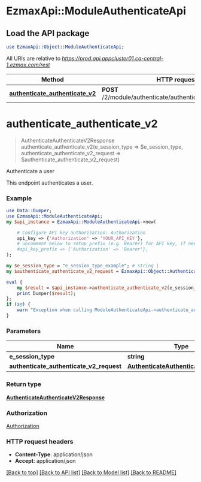 # EzmaxApi::ModuleAuthenticateApi

## Load the API package
```perl
use EzmaxApi::Object::ModuleAuthenticateApi;
```

All URIs are relative to *https://prod.api.appcluster01.ca-central-1.ezmax.com/rest*

Method | HTTP request | Description
------------- | ------------- | -------------
[**authenticate_authenticate_v2**](ModuleAuthenticateApi.md#authenticate_authenticate_v2) | **POST** /2/module/authenticate/authenticate/{eSessionType} | Authenticate a user


# **authenticate_authenticate_v2**
> AuthenticateAuthenticateV2Response authenticate_authenticate_v2(e_session_type => $e_session_type, authenticate_authenticate_v2_request => $authenticate_authenticate_v2_request)

Authenticate a user

This endpoint authenticates a user.

### Example 
```perl
use Data::Dumper;
use EzmaxApi::ModuleAuthenticateApi;
my $api_instance = EzmaxApi::ModuleAuthenticateApi->new(

    # Configure API key authorization: Authorization
    api_key => {'Authorization' => 'YOUR_API_KEY'},
    # uncomment below to setup prefix (e.g. Bearer) for API key, if needed
    #api_key_prefix => {'Authorization' => 'Bearer'},
);

my $e_session_type = "e_session_type_example"; # string | 
my $authenticate_authenticate_v2_request = EzmaxApi::Object::AuthenticateAuthenticateV2Request->new(); # AuthenticateAuthenticateV2Request | 

eval { 
    my $result = $api_instance->authenticate_authenticate_v2(e_session_type => $e_session_type, authenticate_authenticate_v2_request => $authenticate_authenticate_v2_request);
    print Dumper($result);
};
if ($@) {
    warn "Exception when calling ModuleAuthenticateApi->authenticate_authenticate_v2: $@\n";
}
```

### Parameters

Name | Type | Description  | Notes
------------- | ------------- | ------------- | -------------
 **e_session_type** | **string**|  | 
 **authenticate_authenticate_v2_request** | [**AuthenticateAuthenticateV2Request**](AuthenticateAuthenticateV2Request.md)|  | 

### Return type

[**AuthenticateAuthenticateV2Response**](AuthenticateAuthenticateV2Response.md)

### Authorization

[Authorization](../README.md#Authorization)

### HTTP request headers

 - **Content-Type**: application/json
 - **Accept**: application/json

[[Back to top]](#) [[Back to API list]](../README.md#documentation-for-api-endpoints) [[Back to Model list]](../README.md#documentation-for-models) [[Back to README]](../README.md)

